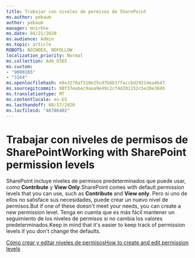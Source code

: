 ```yaml
---
title: Trabajar con niveles de permisos de SharePoint
ms.author: pebaum
author: pebaum
manager: mnirkhe
ms.date: 04/21/2020
ms.audience: Admin
ms.topic: article
ROBOTS: NOINDEX, NOFOLLOW
localization_priority: Normal
ms.collection: Adm_O365
ms.custom:
- "9000165"
- "3164"
ms.openlocfilehash: e0a3270af310e25cd7b8b37faccbd29214ea4b47
ms.sourcegitcommit: 90f37eebec9aaa9e49c2cf4d201152c5e20e384b
ms.translationtype: MT
ms.contentlocale: es-ES
ms.lasthandoff: 08/17/2020
ms.locfileid: "46786402"
---
```

# <a name="working-with-sharepoint-permission-levels"></a><span data-ttu-id="64cb8-102">Trabajar con niveles de permisos de SharePoint</span><span class="sxs-lookup"><span data-stu-id="64cb8-102">Working with SharePoint permission levels</span></span>

<span data-ttu-id="64cb8-103">SharePoint incluye niveles de permisos predeterminados que puede usar, como **Contribute** y **View Only**.</span><span class="sxs-lookup"><span data-stu-id="64cb8-103">SharePoint comes with default permission levels that you can use, such as **Contribute** and **View only**.</span></span> <span data-ttu-id="64cb8-104">Pero si uno de ellos no satisface sus necesidades, puede crear un nuevo nivel de permisos.</span><span class="sxs-lookup"><span data-stu-id="64cb8-104">But if one of these doesn't meet your needs, you can create a new permission level.</span></span> <span data-ttu-id="64cb8-105">Tenga en cuenta que es más fácil mantener un seguimiento de los niveles de permisos si no cambia los valores predeterminados.</span><span class="sxs-lookup"><span data-stu-id="64cb8-105">Keep in mind that it's easier to keep track of permission levels if you don't change the defaults.</span></span>

[<span data-ttu-id="64cb8-106">Cómo crear y editar niveles de permisos</span><span class="sxs-lookup"><span data-stu-id="64cb8-106">How to create and edit permission levels</span></span>](https://docs.microsoft.com/sharepoint/how-to-create-and-edit-permission-levels)